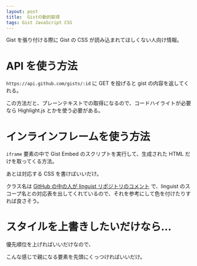 ```yaml
---
layout: post
title:  Gistの動的取得
tags: Gist JavaScript CSS
---
```


Gist を張り付ける際に Gist の CSS が読み込まれてほしくない人向け情報。

<!--more-->

# API を使う方法

`https://api.github.com/gists/:id` に GET を投げると gist の内容を返してくれる。

<script async src="https://jsfiddle.net/0ke95not/1/embed/js,html,result/"></script>

この方法だと、プレーンテキストでの取得になるので、コードハイライトが必要なら Highlight.js とかを使う必要がある。

# インラインフレームを使う方法

`iframe` 要素の中で Gist Embed のスクリプトを実行して、生成された HTML だけを取ってくる方法。

<script async src="https://jsfiddle.net/v5op7ka4/embed/js,html,result/"></script>

あとは対応する CSS を書けばいいだけ。

クラス名は [GitHub の中の人が linguist リポジトリのコメント](https://github.com/github/linguist/issues/1822#issuecomment-66510457]) で、linguist のスコープ名との対応表を出してくれているので、それを参考にして色を付けたりすれば良さそう。

# スタイルを上書きしたいだけなら…

優先順位を上げればいいだけなので、

<script async src="https://jsfiddle.net/tjnjfxy2/embed/html,css,result/"></script>

こんな感じで親になる要素を先頭にくっつければいいだけ。
